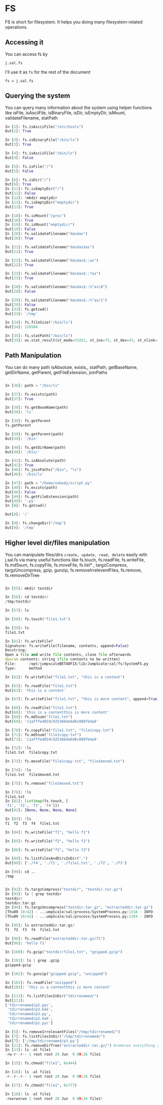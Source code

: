 # FS
FS is short for filesystem. It helps you doing many filesystem-related operations.

## Accessing it
You can access fs by
```
j.sal.fs
```
I'll use it as `fs` for the rest of the document
```
fs = j.sal.fs
```

## Querying the system
You can query many information about the system using helper functions like isFile, isAsciiFile, isBinaryFile, isDir, isEmptyDir, isMount, validateFilename, statPath

```python
In [2]: fs.isAsciiFile("/etc/hosts")
Out[2]: True

In [3]: fs.isBinaryFile("/bin/ls")
Out[3]: True

In [4]: fs.isAsciiFile("/bin/ls")
Out[4]: False

In [5]: fs.isFile("/")
Out[5]: False

In [6]: fs.isDir("/")
Out[6]: True
In [11]: fs.isEmptyDir("/")
Out[11]: False
In [12]: !mkdir emptydir
In [13]: fs.isEmptyDir("emptydir")
Out[13]: True

In [18]: fs.isMount("/proc")
Out[18]: True
In [19]: fs.isMount("emptydir/")
Out[19]: False
In [20]: fs.validateFilename("dasdas")
Out[20]: True

In [21]: fs.validateFilename("dasdas$as")
Out[21]: True

In [22]: fs.validateFilename("dasdas$::as")
Out[22]: True

In [23]: fs.validateFilename("dasdas$::?as")
Out[23]: True

In [28]: fs.validateFilename("dasdas$::%^as\0")
Out[28]: False

In [29]: fs.validateFilename("dasdas$::%^as/1")
Out[29]: False
In [33]: fs.getcwd()
Out[33]: '/tmp'

In [34]: fs.fileSize("/bin/ls")
Out[34]: 126584

In [35]: fs.statPath("/bin/ls")
Out[35]: os.stat_result(st_mode=33261, st_ino=75, st_dev=43, st_nlink=1, st_uid=0, st_gid=0, st_size=126584, st_atime=1455802667, st_mtime=1455802667, st_ctime=1462283990)
```

## Path Manipulation
You can do many path isAbsolute, exists,, statPath, getBaseName, getDirName, getParent, getFileExtension, joinPaths
```python

In [36]: path = "/bin/ls"

In [37]: fs.exists(path)
Out[37]: True

In [38]: fs.getBaseName(path)
Out[38]: 'ls'

In [39]: fs.getParent
fs.getParent

In [39]: fs.getParent(path)
Out[39]: '/bin'

In [40]: fs.getDirName(path)
Out[40]: '/bin/'

In [41]: fs.isAbsolute(path)
Out[41]: True
In [46]: fs.joinPaths("/bin", "ls")
Out[46]: '/bin/ls'

In [47]: path = "/home/nobody/script.py"
In [48]: fs.exists(path)
Out[48]: False
In [49]: fs.getFileExtension(path)
Out[49]: '.py'
In [8]: fs.getcwd()

Out[8]: '/'

In [9]: fs.changeDir("/tmp")
Out[9]: '/tmp'

```

## Higher level dir/files manipulation
You can manipulate files/dirs `create, update, read, delete` easily with j.sal.fs via many useful functions like fs.touch, fs.readFile, fs.writeFile, fs.md5sum, fs.copyFile, fs.moveFile, fs.list* , targzCompress, targzUncompress, gzip, gunzip, fs.removeIrreleventFiles, fs.remove, fs.removeDirTree

```python

In [55]: mkdir testdir

In [56]: cd testdir/
/tmp/testdir

In [57]: ls

In [58]: fs.touch("file1.txt")

In [59]: ls
file1.txt

In [61]: fs.writeFile?
Signature: fs.writeFile(filename, contents, append=False)
Docstring:
Open a file and write file contents, close file afterwards
@param contents: string (file contents to be written)
File:      /opt/jumpscaleBETA8FIX/lib/JumpScale/sal/fs/SystemFS.py
Type:      method

In [62]: fs.writeFile("file1.txt", "this is a content")

In [63]: fs.readFile("file1.txt")
Out[63]: 'this is a content'

In [67]: fs.writeFile("file1.txt", "this is more content", append=True) #append mode

In [68]: fs.readFile("file1.txt")
Out[68]: 'this is a contentthis is more content'
In [69]: fs.md5sum("file1.txt")
Out[69]: 'c1afffed024c925366de6d8c088fb4a9'

In [70]: fs.copyFile("file1.txt", "file1copy.txt")
In [71]: fs.md5sum("file1copy.txt")
Out[71]: 'c1afffed024c925366de6d8c088fb4a9'

In [72]: !ls
file1.txt  file1copy.txt

In [73]: fs.moveFile("file1copy.txt", "file1moved.txt")

In [74]: !ls
file1.txt  file1moved.txt

In [75]: fs.remove("file1moved.txt")

In [76]: !ls
file1.txt
In [82]: list(map(fs.touch, [
'f1', 'f2', 'f3', 'f4']))
Out[82]: [None, None, None, None]

In [83]: !ls
f1  f2	f3  f4	file1.txt

In [84]: fs.writeFile("f1", "hello f1")

In [85]: fs.writeFile("f2", "hello f2")

In [86]: fs.writeFile("f3", "hello f3")

In [89]: fs.listFilesAndDirsInDir(".")
Out[89]: ['./f4', './f1', './file1.txt', './f2', './f3']

In [90]: cd ..
/tmp


In [92]: fs.targzCompress("testdir", "testdir.tar.gz")
In [93]: ls | grep testdir
testdir/
testdir.tar.gz
In [94]: fs.targzUncompress("testdir.tar.gz", "extracteddir.tar.gz")
[Thu09 10:42] - ...umpScale/sal/process/SystemProcess.py:1318 - INFO     - exec:tar xzf 'testdir.tar.gz' -C 'extracteddir.tar.gz'
[Thu09 10:42] - ...umpScale/sal/process/SystemProcess.py:1364 - INFO     - system.process.execute [tar xzf 'testdir.tar.gz' -C 'extracteddir.tar.gz']

In [95]: ls extracteddir.tar.gz/
f1  f2  f3  f4  file1.txt

In [96]: fs.readFile("extracteddir.tar.gz/f1")
Out[96]: 'hello f1'

In [100]: fs.gzip("testdir/file1.txt", "gzipped.gzip")

In [101]: ls | grep .gzip
gzipped.gzip

In [102]: fs.gunzip("gzipped.gzip", "unzipped")

In [103]: fs.readFile("unzipped")
Out[103]: 'this is a contentthis is more content'

In [113]: fs.listFilesInDir("tdirrenamed/")
Out[113]:
['tdirrenamed/p2.pyc',
 'tdirrenamed/p3.bak',
 'tdirrenamed/p3.py',
 'tdirrenamed/p2.bak',
 'tdirrenamed/p1.pyc']

In [5]: fs.removeIrrelevantFiles("/tmp/tdirrenamed/")
In [7]: fs.listFilesInDir("/tmp/tdirrenamed/")
Out[7]: ['/tmp/tdirrenamed/p3.py']
In [11]: fs.removeDirTree("extracteddir.tar.gz/") #removes everything recursively
In [13]: ls -al file1
-rw-r--r-- 1 root root 20 Jun  9 09:26 file1

In [15]: fs.chmod("file1", 0o444)

In [16]: ls -al file1
-r--r--r-- 1 root root 20 Jun  9 09:26 file1

In [17]: fs.chmod("file1", 0o777)

In [18]: ls -al file1
-rwxrwxrwx 1 root root 20 Jun  9 09:26 file1*

```


